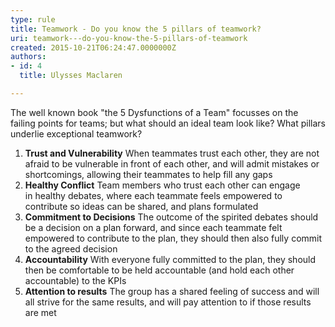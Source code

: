 ```yaml
---
type: rule
title: Teamwork - Do you know the 5 pillars of teamwork?
uri: teamwork---do-you-know-the-5-pillars-of-teamwork
created: 2015-10-21T06:24:47.0000000Z
authors:
- id: 4
  title: Ulysses Maclaren

---
```


 
The well known book "the 5 Dysfunctions of a Team" focusses on the failing points for teams; but what should an ide​al team look like? What pillars underlie exceptional teamwork?
 
1. **​​Trust and Vulnerability**
When teammates trust each other, they are not afraid to be vulnerable in front of each other, and will admit mistakes or shortcomings, allowing their teammates to help fill any gaps
2. **Healthy Conflict**
​​Team members who trust each other can engage in healthy debates, where each teammate feels empowered to contribute so ideas can be shared, and plans formulated​
3. **Commitment to Decisions**
The outcome of the spirited debates should be a decision on a plan forward, and since each teammate felt empowered to contribute to the plan, they should then also fully commit to the agreed decision
4. **Accountability**
With everyone fully committed to the plan, they should then be comfortable to be held accountable (and hold each other accountable) to the KPIs
5. **Attention to results​**
​The group has a shared feeling of success and will all strive for the same results, and will pay attention to if those results are met


